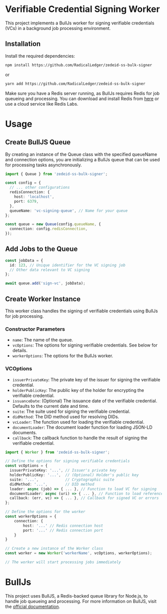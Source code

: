 # Verifiable Credential Signing Worker

This project implements a BullJs worker for signing verifiable credentials (VCs) in a background job processing environment.

## Installation

Install the required dependencies:

```bash
npm install https://github.com/RadicalLedger/zedeid-ss-bulk-signer
```
or
```bash
yarn add https://github.com/RadicalLedger/zedeid-ss-bulk-signer
```

Make sure you have a Redis server running, as BullJs requires Redis for job queueing and processing. You can download and install Redis from <a href="https://redis.io/downloads/" target="_blank">here</a> or use a cloud service like Redis Labs.

# Usage

## Create BullJS Queue

By creating an instance of the Queue class with the specified queueName and connection options, you are initializing a BullJs queue that can be used for processing tasks asynchronously.

```ts
import { Queue } from 'zedeid-ss-bulk-signer';

const config = {
  // ... other configurations
  redisConnection: {
    host: 'localhost',
    port: 6379,
  },
  queueName: 'vc-signing-queue', // Name for your queue
};

const queue = new Queue(config.queueName, {
  connection: config.redisConnection,
});
```

## Add Jobs to the Queue
```ts
const jobData = {
  id: 123, // Unique identifier for the VC signing job
  // Other data relevant to VC signing
};

await queue.add('sign-vc', jobData);

```

## Create Worker Instance

This worker class handles the signing of verifiable credentials using BullJs for job processing.

### Constructor Parameters

* `name`: The name of the queue.
* `vcOptions`: The options for signing verifiable credentials. See below for details.
* `workerOptions`: The options for the BullJs worker.

### VCOptions

* `issuerPrivateKey`: The private key of the issuer for signing the verifiable credential.
* `holderPublicKey`: The public key of the holder for encrypting the verifiable credential.
* `issuanceDate`: (Optional) The issuance date of the verifiable credential. Defaults to the current date and time.
* `suite`: The suite used for signing the verifiable credential.
* `didMethod`: The DID method used for resolving DIDs.
* `vcLoader`: The function used for loading the verifiable credential.
* `documentLoader`: The document loader function for loading JSON-LD documents.
* `callback`: The callback function to handle the result of signing the verifiable credential.

```ts
import { Worker } from 'zedeid-ss-bulk-signer';

// Define the options for signing verifiable credentials
const vcOptions = {
  issuerPrivateKey: '...', // Issuer's private key
  holderPublicKey: '...',  // (Optional) Holder's public key
  suite: '...',            // Cryptographic suite
  didMethod: '...',        // DID method
  loader: async (job) => { ... }, // Function to load VC for signing
  documentLoader: async (uri) => { ... }, // Function to load referenced documents
  callback: (err, vc) => { ... }, // Callback for signed VC or errors
};

// Define the options for the worker
const workerOptions = {
    connection: {
        host: '...' // Redis connection host
        port: '...' // Redis connection port
    }
}

// Create a new instance of the Worker class
const worker = new Worker('workerName', vcOptions, workerOptions);

// The worker will start processing jobs immediately
```

# BullJs

This project uses BullJS, a Redis-backed queue library for Node.js, to handle job queueing and processing. For more information on BullJS, visit the <a href="https://github.com/OptimalBits/bull" target="_blank">official documentation</a>.

